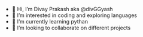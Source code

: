 - 👋 Hi, I’m Divay Prakash aka @divGGyash
- 👀 I’m interested in coding and exploring languages
- 🌱 I’m currently learning pythan
- 💞️ I’m looking to collaborate on different projects


<!---
divGGyash/divGGyash is a ✨ special ✨ repository because its `README.md` (this file) appears on your GitHub profile.
You can click the Preview link to take a look at your changes.
--->
